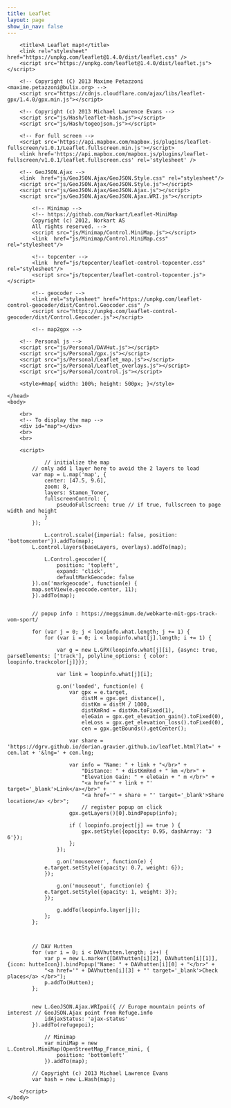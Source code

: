 ```yaml
---
title: Leaflet
layout: page
show_in_nav: false
---
```


<html>
	<head>

    	<title>A Leaflet map!</title>
    	<link rel="stylesheet" href="https://unpkg.com/leaflet@1.4.0/dist/leaflet.css" />
    	<script src="https://unpkg.com/leaflet@1.4.0/dist/leaflet.js"></script>

    	<!-- Copyright (C) 2013 Maxime Petazzoni <maxime.petazzoni@bulix.org> -->
    	<script src="https://cdnjs.cloudflare.com/ajax/libs/leaflet-gpx/1.4.0/gpx.min.js"></script>

    	<!-- Copyright (c) 2013 Michael Lawrence Evans -->
    	<script src="js/Hash/leaflet-hash.js"></script>
    	<script src="js/Hash/togeojson.js"></script>

    	<!-- For full screen -->
    	<script src='https://api.mapbox.com/mapbox.js/plugins/leaflet-fullscreen/v1.0.1/Leaflet.fullscreen.min.js'></script>
    	<link href='https://api.mapbox.com/mapbox.js/plugins/leaflet-fullscreen/v1.0.1/leaflet.fullscreen.css' rel='stylesheet' />

    	<!-- GeoJSON.Ajax -->
    	<link  href="js/GeoJSON.Ajax/GeoJSON.Style.css" rel="stylesheet"/>
    	<script src="js/GeoJSON.Ajax/GeoJSON.Style.js"></script>
    	<script src="js/GeoJSON.Ajax/GeoJSON.Ajax.js"></script>
    	<script src="js/GeoJSON.Ajax/GeoJSON.Ajax.WRI.js"></script>

			<!-- Minimap -->
			<!-- https://github.com/Norkart/Leaflet-MiniMap
			Copyright (c) 2012, Norkart AS
			All rights reserved. -->
			<script src="js/Minimap/Control.MiniMap.js"></script>
			<link  href="js/Minimap/Control.MiniMap.css" rel="stylesheet"/>

			<!-- topcenter -->
			<link  href="js/topcenter/leaflet-control-topcenter.css" rel="stylesheet"/>
			<script src="js/topcenter/leaflet-control-topcenter.js"></script>

			<!-- geocoder -->
			<link rel="stylesheet" href="https://unpkg.com/leaflet-control-geocoder/dist/Control.Geocoder.css" />
			<script src="https://unpkg.com/leaflet-control-geocoder/dist/Control.Geocoder.js"></script>

			<!-- map2gpx -->

    	<!-- Personal js -->
    	<script src="js/Personal/DAVHut.js"></script>
    	<script src="js/Personal/gpx.js"></script>
    	<script src="js/Personal/Leaflet_map.js"></script>
    	<script src="js/Personal/Leaflet_overlays.js"></script>
    	<script src="js/Personal/control.js"></script>

    	<style>#map{ width: 100%; height: 500px; }</style>

    </head>
    <body>

    	<br>
    	<!-- To display the map -->
    	<div id="map"></div>
    	<br>
    	<br>

    	<script>

    			// initialize the map
    		// only add 1 layer here to avoid the 2 layers to load
    		var map = L.map('map', {
    			center: [47.5, 9.6],
    			zoom: 8,
    			layers: Stamen_Toner,
    			fullscreenControl: {
    				pseudoFullscreen: true // if true, fullscreen to page width and height
    			}
    		});

				L.control.scale({imperial: false, position: 'bottomcenter'}).addTo(map);
    		L.control.layers(baseLayers, overlays).addTo(map);

				L.Control.geocoder({
					position: 'topleft',
					expand: 'click',
					defaultMarkGeocode: false
		    }).on('markgeocode', function(e) {
	        map.setView(e.geocode.center, 11);
		    }).addTo(map);


    		// popup info : https://meggsimum.de/webkarte-mit-gps-track-vom-sport/

    		for (var j = 0; j < loopinfo.what.length; j += 1) {
    			for (var i = 0; i < loopinfo.what[j].length; i += 1) {

    				var g = new L.GPX(loopinfo.what[j][i], {async: true, parseElements: ['track'], polyline_options: { color: loopinfo.trackcolor[j]}});

    				var link = loopinfo.what[j][i];

    				g.on('loaded', function(e) {
    					var gpx = e.target,
    						distM = gpx.get_distance(),
    						distKm = distM / 1000,
    						distKmRnd = distKm.toFixed(1),
    						eleGain = gpx.get_elevation_gain().toFixed(0),
    						eleLoss = gpx.get_elevation_loss().toFixed(0),
    						cen = gpx.getBounds().getCenter();

    					var share = 'https://dgrv.github.io/dorian.gravier.github.io/leaflet.html?lat=' + cen.lat + '&lng=' + cen.lng;

    					var info = "Name: " + link + "</br>" +
    						"Distance: " + distKmRnd + " km </br>" +
    						"Elevation Gain: " + eleGain + " m </br>" +
    						"<a href='" + link + "' target='_blank'>Link</a></br>" +
    						"<a href='" + share + "' target='_blank'>Share location</a> </br>";
    						// register popup on click
     					gpx.getLayers()[0].bindPopup(info);

    					if ( loopinfo.project[j] == true ) {
    						gpx.setStyle({opacity: 0.95, dashArray: '3 6'});
    					};
    				});

    				g.on('mouseover', function(e) {
          		e.target.setStyle({opacity: 0.7, weight: 6});
        		});

    				g.on('mouseout', function(e) {
          		e.target.setStyle({opacity: 1, weight: 3});
        		});

    				g.addTo(loopinfo.layer[j]);
    			};
    		};



    		// DAV Hutten
    		for (var i = 0; i < DAVhutten.length; i++) {
    			var p = new L.marker([DAVhutten[i][2], DAVhutten[i][1]], {icon: hutteIcon}).bindPopup("Name: " + DAVhutten[i][0] + "</br>" +
    			"<a href='" + DAVhutten[i][3] + "' target='_blank'>Check places</a> </br>");
    			p.addTo(Hutten);
    		};


    		new L.GeoJSON.Ajax.WRIpoi({ // Europe mountain points of interest // GeoJSON.Ajax point from Refuge.info
    			idAjaxStatus: 'ajax-status'
    		}).addTo(refugepoi);

				// Minimap
				var miniMap = new L.Control.MiniMap(OpenStreetMap_France_mini, {
					position: 'bottomleft'
				}).addTo(map);

    		// Copyright (c) 2013 Michael Lawrence Evans
    		var hash = new L.Hash(map);

    	</script>
    </body>

</html>
